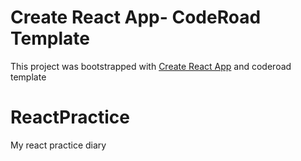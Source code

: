 # Create React App- CodeRoad Template

This project was bootstrapped with [Create React App](https://github.com/facebook/create-react-app) and coderoad template
# ReactPractice

My react practice diary
